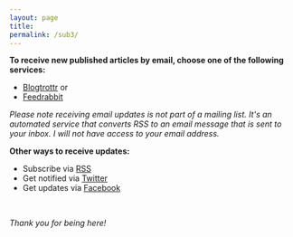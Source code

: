 ```yaml
---
layout: page
title: 
permalink: /sub3/
---
```


**To receive new published articles by email, choose one of the following services:**

- [Blogtrottr](https://blogtrottr.com/) or
- [Feedrabbit](https://feedrabbit.com/)

*Please note receiving email updates is not part of a mailing list. It's an automated service that converts RSS to an email message that is sent to your inbox. I will not have access to your email address.*

**Other ways to receive updates:**
 
- Subscribe via [RSS](http://onewithnow.com/feed)
- Get notified via [Twitter](http://www.twitter.com/onewithnow)
- Get updates via [Facebook](http://www.facebook.com/onewithnow)

<br/>

*Thank you for being here!*

